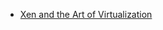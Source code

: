 * [Xen and the Art of Virtualization](http://www.cl.cam.ac.uk/research/srg/netos/papers/2003-xensosp.pdf)
